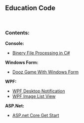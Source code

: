 ## Education Code

<br />

### Contents:

**Console:**
* [Binery File Processing in C#](https://github.com/MMovasaghi/BinaryFileProcessing)

**Windows Form:**
* [Dooz Game With Windows Form](https://github.com/MMovasaghi/Dooz)

**WPF:**
* [WPF Desktop Notification](https://github.com/MMovasaghi/Windows_Notification)
* [WPF Image List View](https://github.com/MMovasaghi/Image_ListView)

**ASP.Net:**
* [ASP.net Core Get Start](https://github.com/MMovasaghi/ASP.net-Core)
